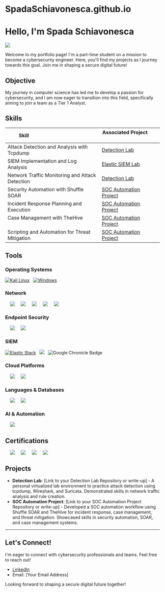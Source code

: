 # SpadaSchiavonesca.github.io

# Hello, I'm Spada Schiavonesca

<a href="https://www.linkedin.com/in/nenaduzelac/"><img src="https://img.shields.io/badge/-LinkedIn-0A66C2?&style=for-the-badge&logo=linkedin&logoColor=white" /></a>

Welcome to my portfolio page! I'm a part-time student on a mission to become a cybersecurity engineer. Here, you'll find my projects as I journey towards this goal. Join me in shaping a secure digital future!

## Objective

My journey in computer science has led me to develop a passion for cybersecurity, and I am now eager to transition into this field, specifically aiming to join a team as a Tier 1 Analyst.

## Skills

| Skill                                           | Associated Project         |
|------------------------------------------------|----------------------------|
| Attack Detection and Analysis with Tcpdump     | [Detection Lab](#detection-lab)              |
| SIEM Implementation and Log Analysis           | [Elastic SIEM Lab](https://github.com/SpadaSchiavonesca/Elastic-SIEM-Lab/blob/1a3d3bee103081f47118506571e6b286b8e1bb92/README.md) |
| Network Traffic Monitoring and Attack Detection | [Detection Lab](#detection-lab)              |
| Security Automation with Shuffle SOAR          | [SOC Automation Project](#soc-automation-project)         |
| Incident Response Planning and Execution       | [SOC Automation Project](#soc-automation-project)         |
| Case Management with TheHive                   | [SOC Automation Project](#soc-automation-project)         |
| Scripting and Automation for Threat Mitigation | [SOC Automation Project](#soc-automation-project)         |

## Tools

### Operating Systems

[![Kali Linux](https://img.shields.io/badge/Kali_Linux-557C94?style=for-the-badge&logo=kali-linux&logoColor=white)](https://www.kali.org/)  
[![Windows](https://img.shields.io/badge/Windows-0078D6?style=for-the-badge&logo=windows&logoColor=white)](https://www.microsoft.com/en-us/windows/)

### Network

<div>
    <img src="https://img.shields.io/badge/-tcpdump-C70039?&style=for-the-badge&logo=tcpdump&logoColor=white" />
    <img src="https://img.shields.io/badge/-Wireshark-1679A7?&style=for-the-badge&logo=Wireshark&logoColor=white" />
    <img src="https://img.shields.io/badge/-Suricata-EF3B2D?&style=for-the-badge&logo=Suricata&logoColor=white" />
    <img src="https://img.shields.io/badge/-Zeek-777BB4?&style=for-the-badge&logo=Zeek&logoColor=white" />
    <img src="https://img.shields.io/badge/-Metasploit-2596CD?&style=for-the-badge&logo=metasploit&logoColor=white" />
</div>

### Endpoint Security

<div>
    <img src="https://img.shields.io/badge/-Microsoft_Defender_for_Endpoint-5E5E5E?&style=for-the-badge&logo=Microsoft&logoColor=white" />
    <img src="https://img.shields.io/badge/-Velociraptor-4B275F?&style=for-the-badge&logo=Velociraptor&logoColor=white" />
</div>

### SIEM

[![Elastic Stack](https://img.shields.io/badge/-Elastic%20Stack-005571?style=for-the-badge&logo=elastic-stack)](https://www.elastic.co/elastic-stack)  
<img src="https://img.shields.io/badge/-Splunk-000000?&style=for-the-badge&logo=Splunk&logoColor=white" />  
<img src="https://img.shields.io/badge/Google_Chronicle-4285F4?style=for-the-badge&logo=google-chronicle&logoColor=white" alt="Google Chronicle Badge" />

### Cloud Platforms

<div>
    <img src="https://img.shields.io/badge/Oracle-F80000?style=for-the-badge&logo=oracle&logoColor=white" />
    <img src="https://img.shields.io/badge/Google_Cloud-4285F4?style=for-the-badge&logo=google-cloud&logoColor=white" />
</div>

### Languages & Databases

<div>
    <img src="https://img.shields.io/badge/Python-4584b6?style=for-the-badge&logo=python&logoColor=ffde57" />
    <img src="https://img.shields.io/badge/PostgreSQL-4169e1?style=for-the-badge&logo=postgresql&logoColor=white" />
</div>

### AI & Automation

<div>
    <img src="https://img.shields.io/badge/OneTrust-Responsible_AI-00A9CE?style=for-the-badge&logo=OneTrust&logoColor=white" />
</div>

## Certifications

<div>
    <img src="https://img.shields.io/badge/-Coursera-0056D2?style=for-the-badge&logo=Coursera&logoColor=white" />
    <img src="https://img.shields.io/badge/HarvardX-A51C30?style=for-the-badge&logo=Harvard&logoColor=white" />
    <img src="https://img.shields.io/badge/EdX-193A3E?style=for-the-badge&logo=edx&logoColor=white" />
    <img src="https://img.shields.io/badge/Udemy-A435F0?style=for-the-badge&logo=Udemy&logoColor=white" />
</div>

## Projects

- <a id="detection-lab"></a>**Detection Lab**: [Link to your Detection Lab Repository or write-up] - A personal virtualized lab environment to practice attack detection using tcpdump, Wireshark, and Suricata. Demonstrated skills in network traffic analysis and rule creation.
- <a id="soc-automation-project"></a>**SOC Automation Project**: [Link to your SOC Automation Project Repository or write-up] - Developed a SOC automation workflow using Shuffle SOAR and TheHive for incident response, case management, and threat mitigation. Showcased skills in security automation, SOAR, and case management systems.

---

## Let's Connect!

I'm eager to connect with cybersecurity professionals and teams. Feel free to reach out!

*   [LinkedIn](https://www.linkedin.com/in/nenaduzelac/)
*   Email: [Your Email Address]

Looking forward to shaping a secure digital future together!
